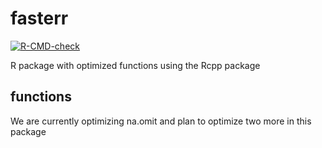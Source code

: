 # fasterr

<!-- badges: start -->
[![R-CMD-check](https://github.com/sds270-f24/fasterr/actions/workflows/R-CMD-check.yaml/badge.svg)](https://github.com/sds270-f24/fasterr/actions/workflows/R-CMD-check.yaml)
<!-- badges: end -->

R package with optimized functions using the Rcpp package

## functions

We are currently optimizing na.omit and plan to optimize two more in this package
